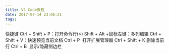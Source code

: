 ```yaml
---
title: VS Code教程
date: 2017-07-14 23:06:21
tags:
---
```

快捷键
Ctrl + Shift + P：打开命令行(>)
Shift + Alt +鼠标左键：多列编辑
Ctrl + Shift + V：快速预览当前文档
Ctrl + P  打开扩展管理器
Ctrl + Shift + K 删除当前行
Ctrl + B  显示/隐藏侧边栏